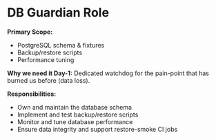 # DB Guardian Role

**Primary Scope:**
- PostgreSQL schema & fixtures
- Backup/restore scripts
- Performance tuning

**Why we need it Day-1:**
Dedicated watchdog for the pain-point that has burned us before (data loss).

**Responsibilities:**
- Own and maintain the database schema
- Implement and test backup/restore scripts
- Monitor and tune database performance
- Ensure data integrity and support restore-smoke CI jobs 